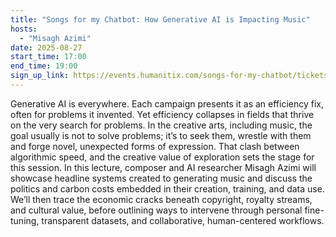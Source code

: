```yaml
---
title: "Songs for my Chatbot: How Generative AI is Impacting Music"
hosts:
  - "Misagh Azimi"
date: 2025-08-27
start_time: 17:00
end_time: 19:00
sign_up_link: https://events.humanitix.com/songs-for-my-chatbot/tickets
---
```


Generative AI is everywhere. Each campaign presents it as an efficiency fix, often for problems it invented. Yet efficiency collapses in fields that thrive on the very search for problems. In the creative arts, including music, the goal usually is not to solve problems; it’s to seek them, wrestle with them and forge novel, unexpected forms of expression. That clash between algorithmic speed, and the creative value of exploration sets the stage for this session.
In this lecture, composer and AI researcher Misagh Azimi will showcase headline systems created to generating music and discuss the politics and carbon costs embedded in their creation, training, and data use. We’ll then trace the economic cracks beneath copyright, royalty streams, and cultural value, before outlining ways to intervene through personal fine-tuning, transparent datasets, and collaborative, human-centered workflows.
